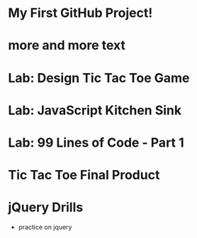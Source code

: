 # My First GitHub Project!
# more and more text
# Lab: Design Tic Tac Toe Game
# Lab: JavaScript Kitchen Sink
# Lab: 99 Lines of Code - Part 1
# Tic Tac Toe Final Product
# jQuery Drills
* practice on jquery
